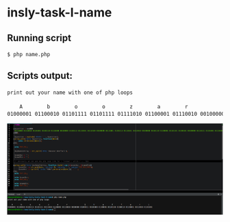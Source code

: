 # insly-task-I-name

## Running script

```bash
$ php name.php
```


## Scripts output:

```bash
print out your name with one of php loops

    A        b        o        o        z        a        r                 G        h        a        f        f        a        r        i    
01000001 01100010 01101111 01101111 01111010 01100001 01110010 00100000 01000111 01101000 01100001 01100110 01100110 01100001 01110010 01101001 

```

![Result](/result.png?raw=true "Result")
